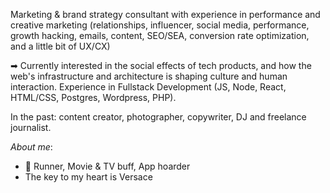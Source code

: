 Marketing & brand strategy consultant with experience in performance and creative marketing (relationships, influencer, social media, performance, growth hacking, emails, content, SEO/SEA, conversion rate optimization, and a little bit of UX/CX)

➡ Currently interested in the social effects of tech products, and how the web's infrastructure and architecture is shaping culture and human interaction. Experience in Fullstack Development (JS, Node, React, HTML/CSS, Postgres, Wordpress, PHP). 

In the past: content creator, photographer, copywriter, DJ and freelance journalist. 

*About me*: 
- 🌈 Runner, Movie & TV buff, App hoarder
- The key to my heart is Versace

<!--
**saracx/saracx** is a ✨ _special_ ✨ repository because its `README.md` (this file) appears on your GitHub profile.

Here are some ideas to get you started:

- 🔭 I’m currently working on ...
- 🌱 I’m currently learning ...
- 👯 I’m looking to collaborate on ...
- 🤔 I’m looking for help with ...
- 💬 Ask me about ...
- 📫 How to reach me: ...
- 😄 Pronouns: ...
- ⚡ Fun fact: ...
-->
